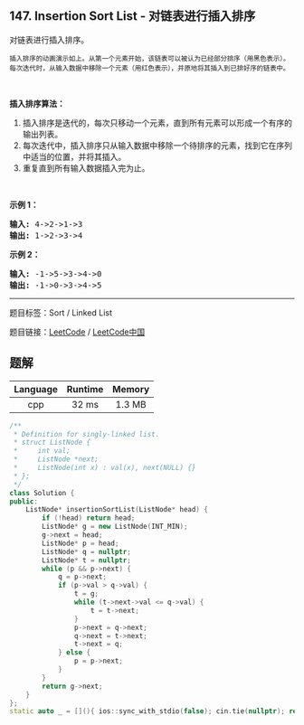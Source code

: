 ## 147. Insertion Sort List - 对链表进行插入排序

<!--If you want to use the English description, use `question.content` instead-->

<p>对链表进行插入排序。</p>

<p><img alt="" src="https://upload.wikimedia.org/wikipedia/commons/0/0f/Insertion-sort-example-300px.gif"><br>
<small>插入排序的动画演示如上。从第一个元素开始，该链表可以被认为已经部分排序（用黑色表示）。<br>
每次迭代时，从输入数据中移除一个元素（用红色表示），并原地将其插入到已排好序的链表中。</small></p>

<p>&nbsp;</p>

<p><strong>插入排序算法：</strong></p>

<ol>
	<li>插入排序是迭代的，每次只移动一个元素，直到所有元素可以形成一个有序的输出列表。</li>
	<li>每次迭代中，插入排序只从输入数据中移除一个待排序的元素，找到它在序列中适当的位置，并将其插入。</li>
	<li>重复直到所有输入数据插入完为止。</li>
</ol>

<p>&nbsp;</p>

<p><strong>示例 1：</strong></p>

<pre><strong>输入:</strong> 4-&gt;2-&gt;1-&gt;3
<strong>输出:</strong> 1-&gt;2-&gt;3-&gt;4
</pre>

<p><strong>示例&nbsp;2：</strong></p>

<pre><strong>输入:</strong> -1-&gt;5-&gt;3-&gt;4-&gt;0
<strong>输出:</strong> -1-&gt;0-&gt;3-&gt;4-&gt;5
</pre>



-----

题目标签：Sort / Linked List

题目链接：[LeetCode](https://leetcode.com/problems/insertion-sort-list/description/)  /  [LeetCode中国](https://leetcode-cn.com/problems/insertion-sort-list/description/)

## 题解



| Language | Runtime | Memory |
|:---:|:---:|:---:|
| cpp  | 32  ms | 1.3 MB |

```cpp
/**
 * Definition for singly-linked list.
 * struct ListNode {
 *     int val;
 *     ListNode *next;
 *     ListNode(int x) : val(x), next(NULL) {}
 * };
 */
class Solution {
public:
    ListNode* insertionSortList(ListNode* head) {
        if (!head) return head;
        ListNode* g = new ListNode(INT_MIN);
        g->next = head;
        ListNode* p = head;
        ListNode* q = nullptr;
        ListNode* t = nullptr;
        while (p && p->next) {
            q = p->next;
            if (p->val > q->val) {
                t = g;
                while (t->next->val <= q->val) {
                    t = t->next;
                }
                p->next = q->next;
                q->next = t->next;
                t->next = q;
            } else {
                p = p->next;
            }
        }
        return g->next;
    }
};
static auto _ = [](){ ios::sync_with_stdio(false); cin.tie(nullptr); return 0; }();
```

